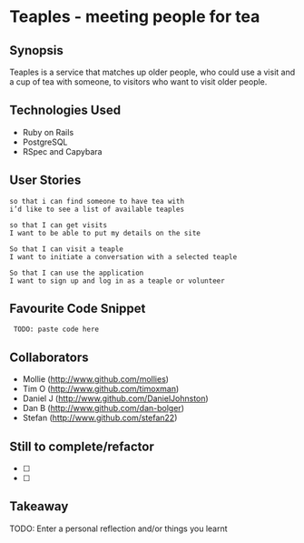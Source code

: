 Teaples - meeting people for tea
=======================

## Synopsis

Teaples is a service that matches up older people, who could use a visit and a cup of tea with someone, to visitors who want to visit older people.

## Technologies Used

- Ruby on Rails
- PostgreSQL
- RSpec and Capybara

## User Stories

```As a would-be visitor
so that i can find someone to have tea with
i’d like to see a list of available teaples
```

```As an old person (or ‘teaple’)
so that I can get visits
I want to be able to put my details on the site
```

```As a would-be visitor
So that I can visit a teaple
I want to initiate a conversation with a selected teaple
```

```As a user of the site
So that I can use the application
I want to sign up and log in as a teaple or volunteer
```

## Favourite Code Snippet

~~~
 TODO: paste code here
~~~

## Collaborators

- Mollie (http://www.github.com/mollies)
- Tim O (http://www.github.com/timoxman)
- Daniel J (http://www.github.com/DanielJohnston)
- Dan B (http://www.github.com/dan-bolger)
- Stefan (http://www.github.com/stefan22)

## Still to complete/refactor

- [ ]
- [ ]

## Takeaway

TODO: Enter a personal reflection and/or things you learnt
